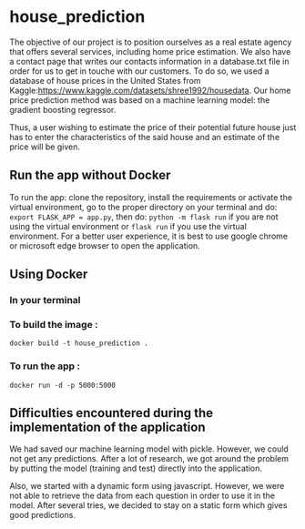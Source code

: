 # house_prediction
The objective of our project is to position ourselves as a real estate agency that offers several services, including home price estimation. We also have a contact page that writes our contacts information in a database.txt file in order for us to get in touche with our customers.
To do so, we used a database of house prices in the United States from Kaggle:https://www.kaggle.com/datasets/shree1992/housedata. Our home price prediction method was based on a machine learning model: the gradient boosting regressor.

Thus, a user wishing to estimate the price of their potential future house just has to enter the characteristics of the said house and an estimate of the price will be given. 

## Run the app without Docker
To run the app: clone the repository, install the requirements or activate the virtual environment, go to the proper directory on your terminal and do: `export FLASK_APP = app.py`, then do: `python -m flask run` if you are not using the virtual environment or `flask run` if you use the virtual environment. 
For a better user experience, it is best to use google chrome or microsoft edge browser to open the application. 

## Using Docker 
### In your terminal
### To build the image : 
`docker build -t house_prediction .`

### To run the app :
`docker run -d -p 5000:5000`

## Difficulties encountered during the implementation of the application

We had saved our machine learning model with pickle. However, we could not get any predictions. After a lot of research, we got around the problem by putting the model (training and test) directly into the application. 

Also, we started with a dynamic form using javascript. However, we were not able to retrieve the data from each question in order to use it in the model. After several tries, we decided to stay on a static form which gives good predictions.



